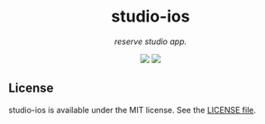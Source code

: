 <p align="center">
    <h1 align="center">studio-ios</h1>
</p1>

<p align="center"><i>reserve studio app.</i></p>

<p align="center">
    <a href="https://github.com/atsushi130/studio-ios.git"><img src="https://img.shields.io/badge/Swift-studio-ios-3B5998.svg"></a> 
    <img src="https://img.shields.io/badge/Swift-5-ffac45.svg">
</p>

## License
studio-ios is available under the MIT license. See the [LICENSE file](https://github.com/atsushi130/studio-ios/blob/master/license).
